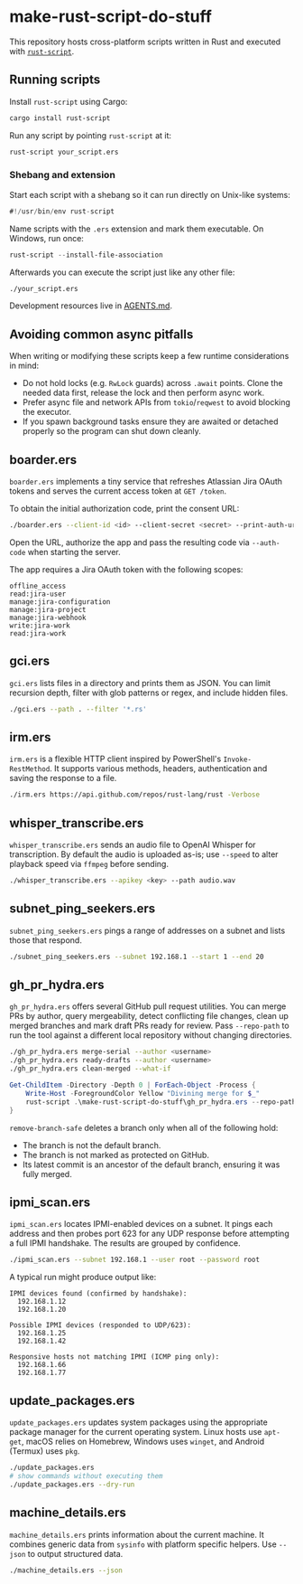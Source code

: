 # make-rust-script-do-stuff

This repository hosts cross-platform scripts written in Rust and executed with [`rust-script`](https://rust-script.org/).

## Running scripts

Install `rust-script` using Cargo:

```sh
cargo install rust-script
```

Run any script by pointing `rust-script` at it:

```sh
rust-script your_script.ers
```

### Shebang and extension

Start each script with a shebang so it can run directly on Unix-like systems:

```rust
#!/usr/bin/env rust-script
```

Name scripts with the `.ers` extension and mark them executable. On Windows, run once:

```powershell
rust-script --install-file-association
```

Afterwards you can execute the script just like any other file:

```bash
./your_script.ers
```

Development resources live in [AGENTS.md](AGENTS.md).

## Avoiding common async pitfalls

When writing or modifying these scripts keep a few runtime considerations in mind:

* Do not hold locks (e.g. `RwLock` guards) across `.await` points. Clone the
  needed data first, release the lock and then perform async work.
* Prefer async file and network APIs from `tokio`/`reqwest` to avoid blocking the
  executor.
* If you spawn background tasks ensure they are awaited or detached properly so
  the program can shut down cleanly.


## boarder.ers

`boarder.ers` implements a tiny service that refreshes Atlassian Jira OAuth
tokens and serves the current access token at `GET /token`.

To obtain the initial authorization code, print the consent URL:

```bash
./boarder.ers --client-id <id> --client-secret <secret> --print-auth-url
```

Open the URL, authorize the app and pass the resulting code via
`--auth-code` when starting the server.

The app requires a Jira OAuth token with the following scopes:

```
offline_access
read:jira-user
manage:jira-configuration
manage:jira-project
manage:jira-webhook
write:jira-work
read:jira-work
```

## gci.ers

`gci.ers` lists files in a directory and prints them as JSON. You can limit recursion depth, filter with glob patterns or regex, and include hidden files.

```bash
./gci.ers --path . --filter '*.rs'
```

## irm.ers

`irm.ers` is a flexible HTTP client inspired by PowerShell's `Invoke-RestMethod`. It supports various methods, headers, authentication and saving the response to a file.

```bash
./irm.ers https://api.github.com/repos/rust-lang/rust -Verbose
```

## whisper_transcribe.ers

`whisper_transcribe.ers` sends an audio file to OpenAI Whisper for transcription. By default the audio is uploaded as-is; use `--speed` to alter playback speed via `ffmpeg` before sending.

```bash
./whisper_transcribe.ers --apikey <key> --path audio.wav
```

## subnet_ping_seekers.ers

`subnet_ping_seekers.ers` pings a range of addresses on a subnet and lists those that respond.

```bash
./subnet_ping_seekers.ers --subnet 192.168.1 --start 1 --end 20
```

## gh_pr_hydra.ers

`gh_pr_hydra.ers` offers several GitHub pull request utilities. You can merge PRs
by author, query mergeability, detect conflicting file changes, clean up merged
branches and mark draft PRs ready for review. Pass `--repo-path` to run the tool
against a different local repository without changing directories.

```bash
./gh_pr_hydra.ers merge-serial --author <username>
./gh_pr_hydra.ers ready-drafts --author <username>
./gh_pr_hydra.ers clean-merged --what-if
```

```powershell
Get-ChildItem -Directory -Depth 0 | ForEach-Object -Process {
    Write-Host -ForegroundColor Yellow "Divining merge for $_"
    rust-script .\make-rust-script-do-stuff\gh_pr_hydra.ers --repo-path $_.FullName merge-divination --author mcburgertron
}
```

`remove-branch-safe` deletes a branch only when all of the following hold:

* The branch is not the default branch.
* The branch is not marked as protected on GitHub.
* Its latest commit is an ancestor of the default branch, ensuring it was fully
  merged.


## ipmi_scan.ers

`ipmi_scan.ers` locates IPMI-enabled devices on a subnet. It pings each address and then probes port 623 for any UDP response before attempting a full IPMI handshake. The results are grouped by confidence.

```bash
./ipmi_scan.ers --subnet 192.168.1 --user root --password root
```

A typical run might produce output like:

```
IPMI devices found (confirmed by handshake):
  192.168.1.12
  192.168.1.20

Possible IPMI devices (responded to UDP/623):
  192.168.1.25
  192.168.1.42

Responsive hosts not matching IPMI (ICMP ping only):
  192.168.1.66
  192.168.1.77
```

## update_packages.ers

`update_packages.ers` updates system packages using the appropriate package manager for the current operating system. Linux hosts use `apt-get`, macOS relies on Homebrew, Windows uses `winget`, and Android (Termux) uses `pkg`.

```bash
./update_packages.ers
# show commands without executing them
./update_packages.ers --dry-run
```

## machine_details.ers

`machine_details.ers` prints information about the current machine. It combines
generic data from `sysinfo` with platform specific helpers. Use `--json` to
output structured data.

```bash
./machine_details.ers --json
```
